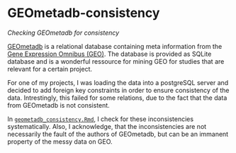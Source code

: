 # GEOmetadb-consistency
*Checking GEOmetadb for consistency*

[GEOmetadb](https://www.bioconductor.org/packages/release/bioc/vignettes/GEOmetadb/inst/doc/GEOmetadb.html) is
a relational database containing meta information from the [Gene Expression Omnibus (GEO)](https://www.ncbi.nlm.nih.gov/geo/). The database is provided as SQLite database and is a wonderful ressource for mining GEO for studies that are relevant for a certain project. 

For one of my projects, I was loading the data into a postgreSQL server and decided to add foreign key constraints 
in order to ensure consistency of the data. Intrestingly, this failed for some relations, due to the fact that the data from GEOmetadb is not consistent. 

In [`geometadb_consistency.Rmd`](geometadb_consistency.md), I check for these inconsistencies systematically. Also, I acknowledge, that the inconsistencies are not necessarily the fault of the authors of GEOmetadb, but can be an immanent property of the messy data on GEO. 
